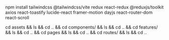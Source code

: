 npm install tailwindcss @tailwindcss/vite redux react-redux @reduxjs/toolkit axios react-toastify lucide-react framer-motion dayjs react-router-dom react-scroll

cd assets && ls && cd .. && cd components/ && ls && cd .. && cd features/ && ls && cd .. && cd pages && ls && cd .. && cd routes/ && ls && cd ..